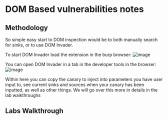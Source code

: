 # DOM Based vulnerabilities notes

## Methodology

So simple easy start to DOM inspection would be to both manually search for sinks, or to use DOM Invader.

To start DOM Invader load the extension in the burp browser:
![image](https://github.com/user-attachments/assets/68eda86b-2662-4683-a644-8c7a93167357)

You can open DOM Invader in a tab in the developer tools in the browser:
![image](https://github.com/user-attachments/assets/ff1f2f18-fd9d-4b07-b6c1-03c832d5e8e8)

Within here you can copy the canary to inject into parameters you have user input to, see current sinks and sources when your canary has been inputted, as well as other things. We will go over this more in details in the lab walkthroughs

## Labs Walkthrough


